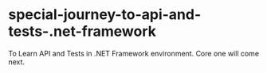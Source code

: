 # special-journey-to-api-and-tests-.net-framework
To Learn API and Tests in .NET Framework environment. Core one will come next. 
